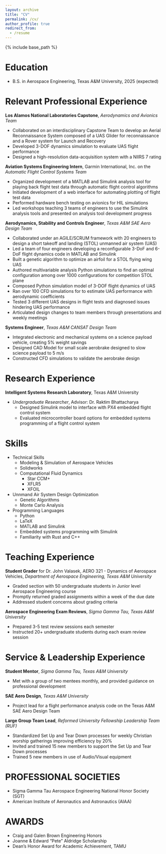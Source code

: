 ```yaml
---
layout: archive
title: "CV"
permalink: /cv/
author_profile: true
redirect_from:
  - /resume
---
```


{% include base_path %}

<!-- Publications
======
  <ul>{% for post in site.publications reversed %}
    {% include archive-single-cv.html %}
  {% endfor %}</ul>
   -->
<!-- Talks
======
  <ul>{% for post in site.talks reversed %}
    {% include archive-single-talk-cv.html  %}
  {% endfor %}</ul>
   -->
<!-- Teaching
======
  <ul>{% for post in site.teaching reversed %}
    {% include archive-single-cv.html %}
  {% endfor %}</ul>
   -->

Education
======
* B.S. in Aerospace Engineering, Texas A&M University, 2025 (expected)

Relevant Professional Experience
======
**Los Alamos National Laboratories Capstone**, *Aerodynamics and Avionics Team*
  * Collaborated on an interdisciplinary Capstone Team to develop an Aerial Reconnaissance System composed of a UAS Glider for reconnaissance and a Rover system for Launch and Recovery
  * Developed 3-DOF dynamics simulation to evaluate UAS flight performance
  * Designed a high-resolution data-acquisition system with a NIIRS 7 rating 

**Aviation Systems Engineering Intern**, Garmin International, Inc. on the *Automatic Flight Control Systems Team*
  * Organized development of a MATLAB and Simulink analysis tool for playing back flight test data through automatic flight control algorithms
  * Initiated development of a web interface for automating plotting of flight test data
  * Performed hardware bench testing on avionics for HIL simulations
  * Led workshops teaching 3 teams of engineers to use the Simulink analysis tools and presented on analysis tool development progress 

**Aerodynamics, Stability and Controls Engineer**, *Texas A&M SAE Aero Design Team*
  * Collaborated under an AGILE/SCRUM framework with 20 engineers to design a short takeoff and landing (STOL) unmanned air system (UAS)
  * Led a team of four engineers developing a reconfigurable 3-DoF and 6-DoF flight dynamics code in MATLAB and Simulink
  * Built a genetic algorithm to optimize an airfoil for a STOL flying wing UAS
  * Authored multivariable analysis Python simulations to find an optimal configuration among over 1000 configurations for competition STOL plane
  * Composed Python simulation model of 3-DOF flight dynamics of UAS
  * Ran over 100 CFD simulations for to estimate UAS performance with aerodynamic coefficients
  * Tested 3 different UAS designs in flight tests and diagnosed issues hindering UAS performance
  * Articulated design changes to team members through presentations and weekly meetings

**Systems Engineer**, *Texas A&M CANSAT Design Team*
  * Integrated electronic and mechanical systems on a science payload vehicle, creating 5% weight savings
  * Designed CAD Model for small scale aerobrake designed to slow science payload to 5 m/s
  * Constructed CFD simulations to validate the aerobrake design

Research Experience
======
**Intelligent Systems Research Laboratory**, Texas A&M University
* *Undergraduate Researcher*, Advisor: Dr. Raktim Bhattacharya
  * Designed Simulink model to interface with PX4 embedded flight control system
  * Evaluated microcontroller board options for embedded systems programming of a flight control system

Skills
======
* Technical Skills
  * Modeling & Simulation of Aerospace Vehicles
  * Solidworks
  * Computational Fluid Dynamics
    * Star CCM+
    * XFLR5
    * XFOIL
* Unnmand Air System Design Optimization
  * Genetic Algorithms
  * Monte Carlo Analysis
* Programming Languages
  * Python
  * LaTeX
  * MATLAB and Simulink
  * Embedded systems programming with Simulink
  * Familiarity with Rust and C++

Teaching Experience 
======
**Student Grader** for Dr. John Valasek, AERO 321 - Dynamics of Aerospace Vehicles, *Department of Aerospace Engineering, Texas A&M University*
  * Graded section with 50 undergraduate students in Junior level Aerospace Engineering course
  * Promptly returned graded assignments within a week of the due date
  * Addressed student concerns about grading criteria
    
**Aerospace Engineering Exam Reviews**, *Sigma Gamma Tau, Texas A&M University*
  * Prepared 3-5 test review sessions each semester
  * Instructed 20+ undergraduate students during each exam review session
    
Service & Leadership Experience
======
**Student Mentor**, *Sigma Gamma Tau, Texas A&M University*
  * Met with a group of two mentees monthly, and provided guidance on professional development

**SAE Aero Design**, *Texas A&M University*
* Project lead for a flight performance analysis code on the Texas A&M SAE Aero Design Team

**Large Group Team Lead**, *Reformed University Fellowship Leadership Team (RUF)*
  * Standardized Set Up and Tear Down processes for weekly Christian worship gatherings improving efficiency by 20%
  * Invited and trained 15 new members to support the Set Up and Tear Down processes
  * Trained 5 new members in use of Audio/Visual equipment
    
PROFESSIONAL SOCIETIES
======
* Sigma Gamma Tau Aerospace Engineering National Honor Society (SGT)
* American Institute of Aeronautics and Astronautics (AIAA)

AWARDS
======
* Craig and Galen Brown Engineering Honors
* Joanne & Edward “Pete” Aldridge Scholarship
* Dean’s Honor Award for Academic Achievement, TAMU
